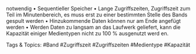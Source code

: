 notwendig
• Sequentieller Speicher
• Lange Zugriffszeiten, Zugriffszeit zum Teil im Minutenbereich, es muss erst zu einer bestimmten Stelle des Bands gespult werden
• Hinzukommende Daten können nur am Ende angefügt werden
• Werden Daten zu langsam an das Laufwerk geliefert, kann die Kapazität einiger Medientypen nicht zu 100 % ausgenutzt werd en. 

   Tags & Topics:
   #Band
   #Zugriffszeit
   #Zugriffszeiten
   #Medientype
   #Kapazität